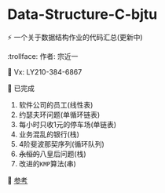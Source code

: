 # Data-Structure-C-bjtu

:zap: 一个关于数据结构作业的代码汇总(更新中)

:trollface: 作者: 宗近一

:fries: Vx: LY210-384-6867

:art: 已完成

1. 软件公司的员工(线性表)
2. 约瑟夫环问题(单循环链表)
3. 每小时只收1元的停车场(单链表)
4. 业务混乱的银行(栈)
5. 4阶斐波那契序列(循环队列)
6. ~~永恒的~~八皇后问题(栈)
7. 改进的`KMP`算法(串)

:balloon: [参考](https://loststar.tech/categories/%E8%AF%BE%E7%A8%8B%E4%BD%9C%E4%B8%9A/%E6%95%B0%E6%8D%AE%E7%BB%93%E6%9E%84/)
